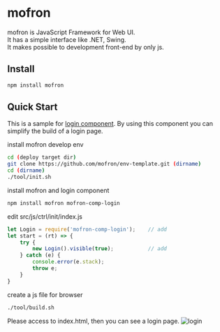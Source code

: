 # mofron

mofron is JavaScript Framework for Web UI.<br>
It has a simple interface like .NET, Swing.<br>
It makes possible to development front-end by only js.

## Install

```bash
npm install mofron
```

## Quick Start
This is a sample for [login component](https://github.com/simpart/mofron-comp-login.git).
By using this component you can simplify the build of a login page.

install mofron develop env

```bash
cd (deploy target dir)
git clone https://github.com/mofron/env-template.git (dirname)
cd (dirname)
./tool/init.sh
```

install mofron and login component

```bash
npm install mofron mofron-comp-login
```


edit src/js/ctrl/init/index.js

```javascript
let Login = require('mofron-comp-login');    // add
let start = (rt) => {
    try {
        new Login().visible(true);           // add
    } catch (e) {
        console.error(e.stack);
        throw e;
    }
}
```

create a js file for browser 

```bash
./tool/build.sh
```

Please access to index.html, then you can see a login page.
![login](https://raw.githubusercontent.com/mofron/mofron/image/login-comp.png)
